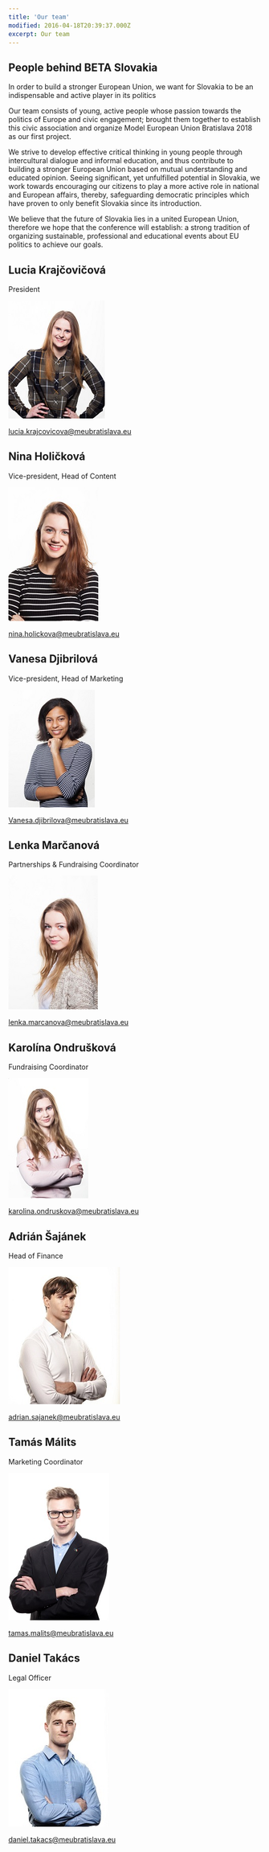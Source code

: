 ```yaml
---
title: 'Our team'
modified: 2016-04-18T20:39:37.000Z
excerpt: Our team
---
```


## People behind BETA Slovakia

In order to build a stronger European Union, we want for Slovakia to be an indispensable and active player in its politics
 
Our team consists of young, active people whose passion towards the politics of Europe and civic engagement; brought them together to establish this civic association and organize Model European Union Bratislava 2018 as our first project.

We strive to develop effective critical thinking in young people through intercultural dialogue and informal education, and thus contribute to building a stronger European Union based on mutual understanding and educated opinion. Seeing significant, yet unfulfilled potential in Slovakia, we work towards encouraging our citizens to play a more active role in national and European affairs, thereby, safeguarding democratic principles which have proven to only benefit Slovakia since its introduction.

We believe that the future of Slovakia lies in a united European Union, therefore we hope that the conference will establish: a strong tradition of organizing sustainable, professional and educational events about EU politics to achieve our goals.

## Lucia Krajčovičová
President 


![undefined](/assets/images/Lucka.jpg)


lucia.krajcovicova@meubratislava.eu
 
## Nina Holičková
Vice-president, Head of Content


![undefined](/assets/images/Nina.jpg)


nina.holickova@meubratislava.eu
 
## Vanesa Djibrilová
Vice-president, Head of Marketing


![undefined](/assets/images/Vanesa.jpg)


Vanesa.djibrilova@meubratislava.eu
 
## Lenka Marčanová
Partnerships & Fundraising Coordinator


![undefined](/assets/images/Lenka.jpg)


lenka.marcanova@meubratislava.eu
 
## Karolína Ondrušková
Fundraising Coordinator


![undefined](/assets/images/Karolina.jpg)


karolina.ondruskova@meubratislava.eu
 
## Adrián Šajánek
Head of Finance


![undefined](/assets/images/Adrian.jpg)


adrian.sajanek@meubratislava.eu   
 
## Tamás Málits
Marketing Coordinator


![undefined](/assets/images/Tamas.jpg)


tamas.malits@meubratislava.eu

## Daniel Takács 
Legal Officer


![undefined](/assets/images/Daniel.jpg)


daniel.takacs@meubratislava.eu 




